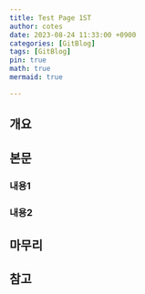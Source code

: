 ```yaml
---
title: Test Page 1ST
author: cotes
date: 2023-08-24 11:33:00 +0900
categories: [GitBlog]
tags: [GitBlog]
pin: true
math: true
mermaid: true

---
```



## 개요

## 본문

### 내용1

### 내용2

## 마무리

## 참고